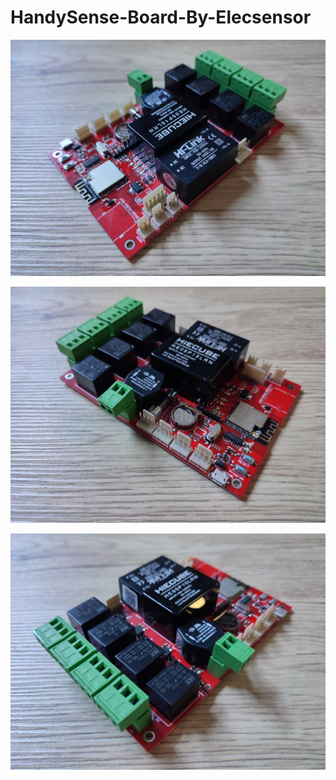# HandySense-Board-By-Elecsensor

![hds-logo_0](https://github.com/Elecsensor/Elecsensor/blob/main/HandySense_%E0%B9%92%E0%B9%91%E0%B9%90%E0%B9%96%E0%B9%92%E0%B9%99_1.jpg)

![hds-logo_0](https://github.com/Elecsensor/Elecsensor/blob/main/HandySense_%E0%B9%92%E0%B9%91%E0%B9%90%E0%B9%96%E0%B9%92%E0%B9%99_2.jpg)

![hds-logo_0](https://github.com/Elecsensor/Elecsensor/blob/main/HandySense_%E0%B9%92%E0%B9%91%E0%B9%90%E0%B9%96%E0%B9%92%E0%B9%99_3.jpg)
